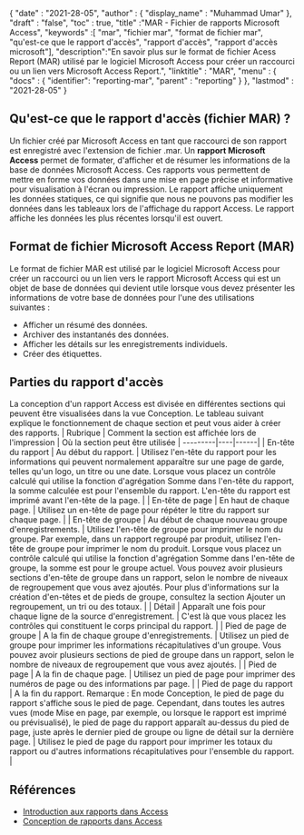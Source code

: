 {
  "date" : "2021-28-05",
  "author" : {
    "display_name" : "Muhammad Umar"
},
  "draft" : "false",
  "toc" : true,
  "title" :"MAR - Fichier de rapports Microsoft Access",
  "keywords" :[ "mar", "fichier mar", "format de fichier mar", "qu'est-ce que le rapport d'accès", "rapport d'accès", "rapport d'accès microsoft"],
  "description":"En savoir plus sur le format de fichier Acess Report (MAR) utilisé par le logiciel Microsoft Access pour créer un raccourci ou un lien vers Microsoft Access Report.",
  "linktitle" : "MAR",
  "menu" : {
    "docs" : {
    "identifier": "reporting-mar",
      "parent" : "reporting"
}
},
  "lastmod" : "2021-28-05"
}

## Qu'est-ce que le rapport d'accès (fichier MAR) ? ##
Un fichier créé par Microsoft Access en tant que raccourci de son rapport est enregistré avec l'extension de fichier .mar. Un **rapport Microsoft Access** permet de formater, d'afficher et de résumer les informations de la base de données Microsoft Access. Ces rapports vous permettent de mettre en forme vos données dans une mise en page précise et informative pour visualisation à l'écran ou impression. Le rapport affiche uniquement les données statiques, ce qui signifie que nous ne pouvons pas modifier les données dans les tableaux lors de l'affichage du rapport Access. Le rapport affiche les données les plus récentes lorsqu'il est ouvert.

## Format de fichier Microsoft Access Report (MAR)

Le format de fichier MAR est utilisé par le logiciel Microsoft Access pour créer un raccourci ou un lien vers le rapport Microsoft Access qui est un objet de base de données qui devient utile lorsque vous devez présenter les informations de votre base de données pour l'une des utilisations suivantes :

- Afficher un résumé des données.
- Archiver des instantanés des données.
- Afficher les détails sur les enregistrements individuels.
- Créer des étiquettes.

## Parties du rapport d'accès
La conception d'un rapport Access est divisée en différentes sections qui peuvent être visualisées dans la vue Conception. Le tableau suivant explique le fonctionnement de chaque section et peut vous aider à créer des rapports.
| Rubrique | Comment la section est affichée lors de l'impression | Où la section peut être utilisée |
---------|----|------|
| En-tête du rapport | Au début du rapport. | Utilisez l'en-tête du rapport pour les informations qui peuvent normalement apparaître sur une page de garde, telles qu'un logo, un titre ou une date. Lorsque vous placez un contrôle calculé qui utilise la fonction d'agrégation Somme dans l'en-tête du rapport, la somme calculée est pour l'ensemble du rapport. L'en-tête du rapport est imprimé avant l'en-tête de la page. |
| En-tête de page | En haut de chaque page. | Utilisez un en-tête de page pour répéter le titre du rapport sur chaque page. |
| En-tête de groupe | Au début de chaque nouveau groupe d'enregistrements. | Utilisez l'en-tête de groupe pour imprimer le nom du groupe. Par exemple, dans un rapport regroupé par produit, utilisez l'en-tête de groupe pour imprimer le nom du produit. Lorsque vous placez un contrôle calculé qui utilise la fonction d'agrégation Somme dans l'en-tête de groupe, la somme est pour le groupe actuel. Vous pouvez avoir plusieurs sections d'en-tête de groupe dans un rapport, selon le nombre de niveaux de regroupement que vous avez ajoutés. Pour plus d'informations sur la création d'en-têtes et de pieds de groupe, consultez la section Ajouter un regroupement, un tri ou des totaux. |
| Détail | Apparaît une fois pour chaque ligne de la source d'enregistrement. | C'est là que vous placez les contrôles qui constituent le corps principal du rapport. |
| Pied de page de groupe | A la fin de chaque groupe d'enregistrements. | Utilisez un pied de groupe pour imprimer les informations récapitulatives d'un groupe. Vous pouvez avoir plusieurs sections de pied de groupe dans un rapport, selon le nombre de niveaux de regroupement que vous avez ajoutés. |
| Pied de page | A la fin de chaque page. | Utilisez un pied de page pour imprimer des numéros de page ou des informations par page. |
| Pied de page du rapport | A la fin du rapport. Remarque : En mode Conception, le pied de page du rapport s'affiche sous le pied de page. Cependant, dans toutes les autres vues (mode Mise en page, par exemple, ou lorsque le rapport est imprimé ou prévisualisé), le pied de page du rapport apparaît au-dessus du pied de page, juste après le dernier pied de groupe ou ligne de détail sur la dernière page. | Utilisez le pied de page du rapport pour imprimer les totaux du rapport ou d'autres informations récapitulatives pour l'ensemble du rapport. |






## Références ##

- [Introduction aux rapports dans Access](https://support.microsoft.com/en-us/office/introduction-to-reports-in-access-e0869f59-7536-4d19-8e05-7158dcd3681c)
- [Conception de rapports dans Access](https://github.com/prijuly2000/DBMS/blob/master/DesigningReportsinAccess2010.pdf)

